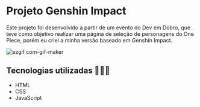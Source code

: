 # Projeto Genshin Impact
Este projeto foi desenvolvido a partir de um evento do Dev em Dobro, que teve como objetivo realizar uma página de seleção de personagens do One Piece, porém eu criei a minha versão baseado em Genshin Impact.

![ezgif com-gif-maker](https://github.com/NicolyJang/projeto-genshin-impact/assets/107158277/f5282be4-6cc2-4260-9e65-9a7b00116cf4)

## Tecnologias utilizadas 👩🏻‍💻
* HTML
* CSS
* JavaScript
